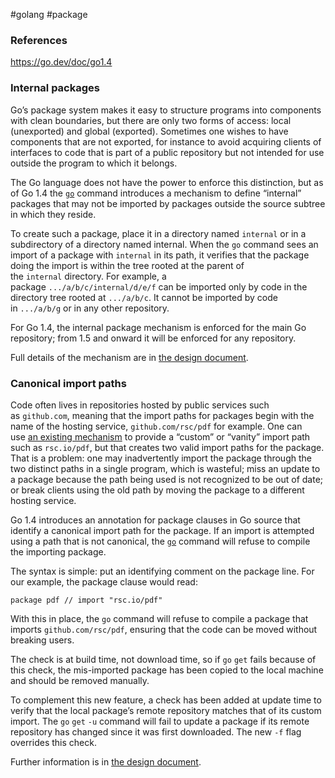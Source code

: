 #golang #package 

### References
https://go.dev/doc/go1.4
### Internal packages

Go’s package system makes it easy to structure programs into components with clean boundaries, but there are only two forms of access: local (unexported) and global (exported). Sometimes one wishes to have components that are not exported, for instance to avoid acquiring clients of interfaces to code that is part of a public repository but not intended for use outside the program to which it belongs.

The Go language does not have the power to enforce this distinction, but as of Go 1.4 the [`go`](https://go.dev/cmd/go/) command introduces a mechanism to define “internal” packages that may not be imported by packages outside the source subtree in which they reside.

To create such a package, place it in a directory named `internal` or in a subdirectory of a directory named internal. When the `go` command sees an import of a package with `internal` in its path, it verifies that the package doing the import is within the tree rooted at the parent of the `internal` directory. For example, a package `.../a/b/c/internal/d/e/f` can be imported only by code in the directory tree rooted at `.../a/b/c`. It cannot be imported by code in `.../a/b/g` or in any other repository.

For Go 1.4, the internal package mechanism is enforced for the main Go repository; from 1.5 and onward it will be enforced for any repository.

Full details of the mechanism are in [the design document](https://go.dev/s/go14internal).

### Canonical import paths

Code often lives in repositories hosted by public services such as `github.com`, meaning that the import paths for packages begin with the name of the hosting service, `github.com/rsc/pdf` for example. One can use [an existing mechanism](https://go.dev/cmd/go/#hdr-Remote_import_paths) to provide a “custom” or “vanity” import path such as `rsc.io/pdf`, but that creates two valid import paths for the package. That is a problem: one may inadvertently import the package through the two distinct paths in a single program, which is wasteful; miss an update to a package because the path being used is not recognized to be out of date; or break clients using the old path by moving the package to a different hosting service.

Go 1.4 introduces an annotation for package clauses in Go source that identify a canonical import path for the package. If an import is attempted using a path that is not canonical, the [`go`](https://go.dev/cmd/go/) command will refuse to compile the importing package.

The syntax is simple: put an identifying comment on the package line. For our example, the package clause would read:

```
package pdf // import "rsc.io/pdf"
```

With this in place, the `go` command will refuse to compile a package that imports `github.com/rsc/pdf`, ensuring that the code can be moved without breaking users.

The check is at build time, not download time, so if `go` `get` fails because of this check, the mis-imported package has been copied to the local machine and should be removed manually.

To complement this new feature, a check has been added at update time to verify that the local package’s remote repository matches that of its custom import. The `go` `get` `-u` command will fail to update a package if its remote repository has changed since it was first downloaded. The new `-f` flag overrides this check.

Further information is in [the design document](https://go.dev/s/go14customimport).